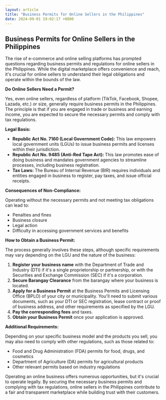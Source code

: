 ```yaml
---
layout: article
title: "Business Permits for Online Sellers in the Philippines"
date: 2024-09-01 19:02:17 +0800
---
```


<h2>Business Permits for Online Sellers in the Philippines</h2><p>The rise of e-commerce and online selling platforms has prompted questions regarding business permits and regulations for online sellers in the Philippines.  While the digital marketplace offers convenience and reach, it's crucial for online sellers to understand their legal obligations and operate within the bounds of the law. </p><p><strong>Do Online Sellers Need a Permit?</strong></p><p>Yes, even online sellers, regardless of platform (TikTok, Facebook, Shopee, Lazada, etc.) or size, generally require business permits in the Philippines. The principle is that if you are engaged in trade or business and earning income, you are expected to secure the necessary permits and comply with tax regulations.</p><p><strong>Legal Basis:</strong></p><ul><li><strong>Republic Act No. 7160 (Local Government Code):</strong> This law empowers local government units (LGUs) to issue business permits and licenses within their jurisdiction.</li><li><strong>Republic Act No. 9485 (Anti-Red Tape Act): </strong>This law promotes ease of doing business and mandates government agencies to streamline processes, including business registration.</li><li><strong>Tax Laws:</strong>  The Bureau of Internal Revenue (BIR) requires individuals and entities engaged in business to register, pay taxes, and issue official receipts.</li></ul><p><strong>Consequences of Non-Compliance:</strong></p><p>Operating without the necessary permits and not meeting tax obligations can lead to:</p><ul><li>Penalties and fines</li><li>Business closure</li><li>Legal action</li><li>Difficulty in accessing government services and benefits</li></ul><p><strong>How to Obtain a Business Permit:</strong></p><p>The process generally involves these steps, although specific requirements may vary depending on the LGU and the nature of the business:</p><ol><li><strong>Register your business name</strong> with the Department of Trade and Industry (DTI) if it's a single proprietorship or partnership, or with the Securities and Exchange Commission (SEC) if it's a corporation.</li><li><strong>Secure Barangay Clearance</strong> from the barangay where your business is located.</li><li><strong>Apply for a Business Permit</strong> at the Business Permits and Licensing Office (BPLO) of your city or municipality. You'll need to submit various documents, such as your DTI or SEC registration, lease contract or proof of business address, and other requirements as specified by the LGU.</li><li><strong>Pay the corresponding fees</strong> and taxes.</li><li><strong>Obtain your Business Permit</strong> once your application is approved.</li></ol><p><strong>Additional Requirements:</strong></p><p>Depending on your specific business model and the products you sell, you may also need to comply with other regulations, such as those related to:</p><ul><li>Food and Drug Administration (FDA) permits for food, drugs, and cosmetics</li><li>Department of Agriculture (DA) permits for agricultural products</li><li>Other relevant permits based on industry regulations</li></ul><p>Operating an online business offers numerous opportunities, but it's crucial to operate legally. By securing the necessary business permits and complying with tax regulations, online sellers in the Philippines contribute to a fair and transparent marketplace while building trust with their customers.</p>
